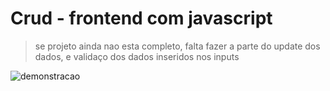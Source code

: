 # Crud - frontend com javascript
> se projeto ainda nao esta completo, falta fazer a parte do update dos dados, e validaço dos dados inseridos nos inputs

![demonstracao](https://github.com/LazaroPortuga/crudfrontend/blob/master/Captura%20de%20tela%20de%202019-11-19%2014-43-12.png)
